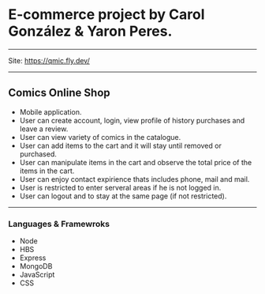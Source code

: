 # E-commerce project by Carol González & Yaron Peres.

---
Site: https://qmic.fly.dev/

--- 

## **Comics Online Shop**
- Mobile application.
- User can create account, login, view profile of history purchases and leave a review.
- User can view variety of comics in the catalogue.
- User can add items to the cart and it will stay until removed or purchased.
- User can manipulate items in the cart and observe the total price of the items in the cart.
- User can enjoy contact expirience thats includes phone, mail and mail.
- User is restricted to enter serveral areas if he is not logged in.
- User can logout and to stay at the same page (if not restricted).

---

### **Languages & Framewroks**
- Node
- HBS
- Express 
- MongoDB
- JavaScript
- CSS
